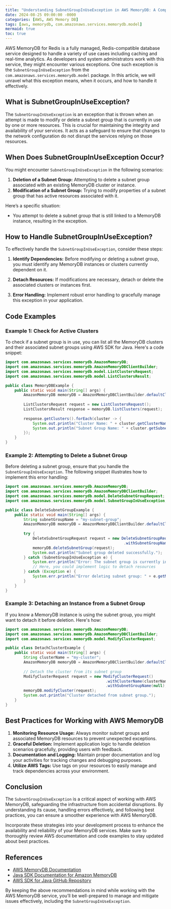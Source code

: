 ```yaml
---
title: "Understanding SubnetGroupInUseException in AWS MemoryDB: A Comprehensive Guide"
date: 2024-08-25 09:00:00 -0000
categories: [AWS, AWS Memory DB]
tags: [aws, memorydb, com.amazonaws.services.memorydb.model]
mermaid: true
toc: true
---
```



AWS MemoryDB for Redis is a fully managed, Redis-compatible database service designed to handle a variety of use cases including caching and real-time analytics. As developers and system administrators work with this service, they might encounter various exceptions. One such exception is the `SubnetGroupInUseException` from the `com.amazonaws.services.memorydb.model` package. In this article, we will unravel what this exception means, when it occurs, and how to handle it effectively.

## What is SubnetGroupInUseException?

The `SubnetGroupInUseException` is an exception that is thrown when an attempt is made to modify or delete a subnet group that is currently in use by one or more resources. This is crucial for maintaining the integrity and availability of your services. It acts as a safeguard to ensure that changes to the network configuration do not disrupt the services relying on those resources.

## When Does SubnetGroupInUseException Occur?

You might encounter `SubnetGroupInUseException` in the following scenarios:

1. **Deletion of a Subnet Group:** Attempting to delete a subnet group associated with an existing MemoryDB cluster or instance.
2. **Modification of a Subnet Group:** Trying to modify properties of a subnet group that has active resources associated with it.

Here’s a specific situation:
- You attempt to delete a subnet group that is still linked to a MemoryDB instance, resulting in the exception.

## How to Handle SubnetGroupInUseException?

To effectively handle the `SubnetGroupInUseException`, consider these steps:

1. **Identify Dependencies:** Before modifying or deleting a subnet group, you must identify any MemoryDB instances or clusters currently dependent on it.

2. **Detach Resources:** If modifications are necessary, detach or delete the associated clusters or instances first. 

3. **Error Handling:** Implement robust error handling to gracefully manage this exception in your application.

## Code Examples

### Example 1: Check for Active Clusters

To check if a subnet group is in use, you can list all the MemoryDB clusters and their associated subnet groups using AWS SDK for Java. Here's a code snippet:

```java
import com.amazonaws.services.memorydb.AmazonMemoryDB;
import com.amazonaws.services.memorydb.AmazonMemoryDBClientBuilder;
import com.amazonaws.services.memorydb.model.ListClustersRequest;
import com.amazonaws.services.memorydb.model.ListClustersResult;

public class MemoryDBExample {
    public static void main(String[] args) {
        AmazonMemoryDB memoryDB = AmazonMemoryDBClientBuilder.defaultClient();
        
        ListClustersRequest request = new ListClustersRequest();
        ListClustersResult response = memoryDB.listClusters(request);
        
        response.getClusters().forEach(cluster -> {
            System.out.println("Cluster Name: " + cluster.getClusterName());
            System.out.println("Subnet Group Name: " + cluster.getSubnetGroupName());
        });
    }
}
```

### Example 2: Attempting to Delete a Subnet Group

Before deleting a subnet group, ensure that you handle the `SubnetGroupInUseException`. The following snippet illustrates how to implement this error handling:

```java
import com.amazonaws.services.memorydb.AmazonMemoryDB;
import com.amazonaws.services.memorydb.AmazonMemoryDBClientBuilder;
import com.amazonaws.services.memorydb.model.DeleteSubnetGroupRequest;
import com.amazonaws.services.memorydb.model.SubnetGroupInUseException;

public class DeleteSubnetGroupExample {
    public static void main(String[] args) {
        String subnetGroupName = "my-subnet-group";
        AmazonMemoryDB memoryDB = AmazonMemoryDBClientBuilder.defaultClient();
        
        try {
            DeleteSubnetGroupRequest request = new DeleteSubnetGroupRequest()
                                                    .withSubnetGroupName(subnetGroupName);
            memoryDB.deleteSubnetGroup(request);
            System.out.println("Subnet group deleted successfully.");
        } catch (SubnetGroupInUseException e) {
            System.err.println("Error: The subnet group is currently in use. " + e.getMessage());
            // Here, you could implement logic to detach resources
        } catch (Exception e) {
            System.err.println("Error deleting subnet group: " + e.getMessage());
        }
    }
}
```

### Example 3: Detaching an Instance from a Subnet Group

If you know a MemoryDB instance is using the subnet group, you might want to detach it before deletion. Here's how:

```java
import com.amazonaws.services.memorydb.AmazonMemoryDB;
import com.amazonaws.services.memorydb.AmazonMemoryDBClientBuilder;
import com.amazonaws.services.memorydb.model.ModifyClusterRequest;

public class DetachClusterExample {
    public static void main(String[] args) {
        String clusterName = "my-cluster";
        AmazonMemoryDB memoryDB = AmazonMemoryDBClientBuilder.defaultClient();
        
        // Detach the cluster from its subnet group
        ModifyClusterRequest request = new ModifyClusterRequest()
                                            .withClusterName(clusterName)
                                            .withSubnetGroupName(null); // Pass null to detach
        memoryDB.modifyCluster(request);
        System.out.println("Cluster detached from subnet group.");
    }
}
```

## Best Practices for Working with AWS MemoryDB

1. **Monitoring Resource Usage:** Always monitor subnet groups and associated MemoryDB resources to prevent unexpected exceptions.
2. **Graceful Deletion:** Implement application logic to handle deletion scenarios gracefully, providing users with feedback.
3. **Documentation and Logging:** Maintain proper documentation and log your activities for tracking changes and debugging purposes.
4. **Utilize AWS Tags:** Use tags on your resources to easily manage and track dependencies across your environment.

## Conclusion

The `SubnetGroupInUseException` is a critical aspect of working with AWS MemoryDB, safeguarding the infrastructure from accidental disruptions. By understanding its cause, handling errors effectively, and following best practices, you can ensure a smoother experience with AWS MemoryDB.

Incorporate these strategies into your development process to enhance the availability and reliability of your MemoryDB services. Make sure to thoroughly review AWS documentation and code examples to stay updated about best practices.

## References
- [AWS MemoryDB Documentation](https://docs.aws.amazon.com/memorydb/latest/devguide/what-is.html)
- [Java SDK Documentation for Amazon MemoryDB](https://docs.aws.amazon.com/sdk-for-java/latest/developer-guide/home.html)
- [AWS SDK for Java GitHub Repository](https://github.com/aws/aws-sdk-java)

By keeping the above recommendations in mind while working with the AWS MemoryDB service, you’ll be well-prepared to manage and mitigate issues effectively, including the `SubnetGroupInUseException`.
